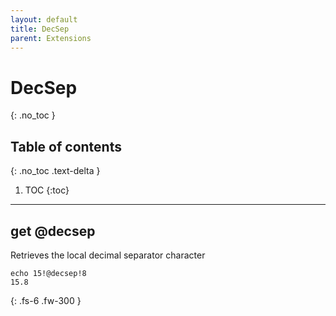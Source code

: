 ```yaml
---
layout: default
title: DecSep
parent: Extensions
---
```


# DecSep
{: .no_toc }

## Table of contents
{: .no_toc .text-delta }

1. TOC
{:toc}

---

## get @decsep
Retrieves the local decimal separator character

```
echo 15!@decsep!8
15.8
```

{: .fs-6 .fw-300 }
